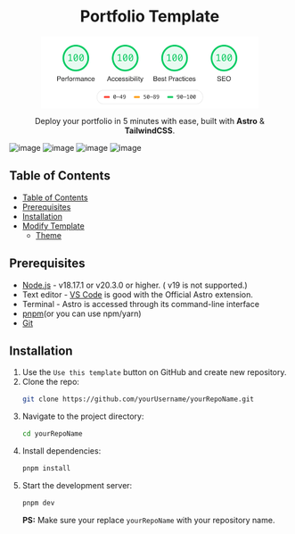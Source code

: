 <h1 align="center">Portfolio Template</h1>

<div align="center"><img src="/src/assets/100lighthouse.png" align="center"></div>

<p align="center">Deploy your portfolio in 5 minutes with ease, built with <strong>Astro</strong> & <strong>TailwindCSS</strong>.</p>

<img width="1314" height="646" alt="image" src="https://github.com/user-attachments/assets/3bfaa057-bc86-456d-8b44-d78e389658f2" />

<img width="1305" height="631" alt="image" src="https://github.com/user-attachments/assets/2572371c-f6bb-441d-ba37-7db4f43a0459" />

<img width="1292" height="636" alt="image" src="https://github.com/user-attachments/assets/9ae253a7-1a6e-47fa-baab-6beb08fc7d57" />

<img width="1303" height="636" alt="image" src="https://github.com/user-attachments/assets/a3faf208-0cb7-4af0-9c90-48813ad55a1e" />



## Table of Contents

- [Table of Contents](#table-of-contents)
- [Prerequisites](#prerequisites)
- [Installation](#installation)
- [Modify Template](#modify-template)
  - [Theme](#theme)

## Prerequisites

- [Node.js](https://nodejs.org/en/download/package-manager) - v18.17.1 or v20.3.0 or higher. ( v19 is not supported.)
- Text editor - [VS Code](https://nodejs.org/en/download/package-manager) is good with the Official Astro extension.
- Terminal - Astro is accessed through its command-line interface
- [pnpm](https://pnpm.io)(or you can use npm/yarn)
- [Git](https://git-scm.com/downloads)

## Installation

1. Use the `Use this template` button on GitHub and create new repository.
2. Clone the repo:
   ```sh
   git clone https://github.com/yourUsername/yourRepoName.git
   ```
3. Navigate to the project directory:
   ```sh
   cd yourRepoName
   ```
4. Install dependencies:
   ```sh
   pnpm install
   ```
5. Start the development server:
   ```sh
   pnpm dev
   ```
   **PS:** Make sure your replace `yourRepoName` with your repository name.
